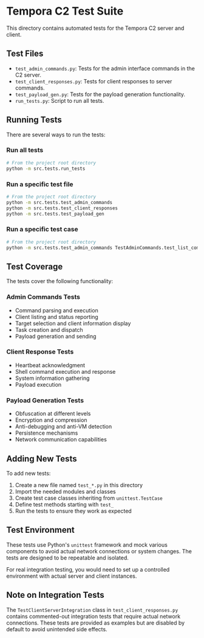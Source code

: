 # Tempora C2 Test Suite

This directory contains automated tests for the Tempora C2 server and client.

## Test Files

- `test_admin_commands.py`: Tests for the admin interface commands in the C2 server.
- `test_client_responses.py`: Tests for client responses to server commands.
- `test_payload_gen.py`: Tests for the payload generation functionality.
- `run_tests.py`: Script to run all tests.

## Running Tests

There are several ways to run the tests:

### Run all tests

```bash
# From the project root directory
python -m src.tests.run_tests
```

### Run a specific test file

```bash
# From the project root directory
python -m src.tests.test_admin_commands
python -m src.tests.test_client_responses
python -m src.tests.test_payload_gen
```

### Run a specific test case

```bash
# From the project root directory
python -m src.tests.test_admin_commands TestAdminCommands.test_list_command
```

## Test Coverage

The tests cover the following functionality:

### Admin Commands Tests

- Command parsing and execution
- Client listing and status reporting
- Target selection and client information display
- Task creation and dispatch
- Payload generation and sending

### Client Response Tests

- Heartbeat acknowledgment
- Shell command execution and response
- System information gathering
- Payload execution

### Payload Generation Tests

- Obfuscation at different levels
- Encryption and compression
- Anti-debugging and anti-VM detection
- Persistence mechanisms
- Network communication capabilities

## Adding New Tests

To add new tests:

1. Create a new file named `test_*.py` in this directory
2. Import the needed modules and classes
3. Create test case classes inheriting from `unittest.TestCase`
4. Define test methods starting with `test_`
5. Run the tests to ensure they work as expected

## Test Environment

These tests use Python's `unittest` framework and mock various components to avoid actual network connections or system changes. The tests are designed to be repeatable and isolated.

For real integration testing, you would need to set up a controlled environment with actual server and client instances.

## Note on Integration Tests

The `TestClientServerIntegration` class in `test_client_responses.py` contains commented-out integration tests that require actual network connections. These tests are provided as examples but are disabled by default to avoid unintended side effects. 